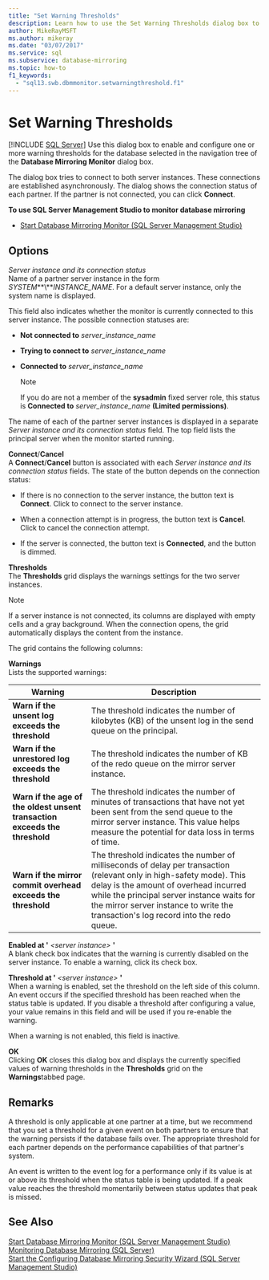 ```yaml
---
title: "Set Warning Thresholds"
description: Learn how to use the Set Warning Thresholds dialog box to enable and configure warning thresholds for selected mirrored databases in SQL Server.
author: MikeRayMSFT
ms.author: mikeray
ms.date: "03/07/2017"
ms.service: sql
ms.subservice: database-mirroring
ms.topic: how-to
f1_keywords:
  - "sql13.swb.dbmmonitor.setwarningthreshold.f1"
---
```

# Set Warning Thresholds
 [!INCLUDE [SQL Server](../../includes/applies-to-version/sqlserver.md)]
  Use this dialog box to enable and configure one or more warning thresholds for the database selected in the navigation tree of the **Database Mirroring Monitor** dialog box.  
  
 The dialog box tries to connect to both server instances. These connections are established asynchronously. The dialog shows the connection status of each partner. If the partner is not connected, you can click **Connect**.  
  
 **To use SQL Server Management Studio to monitor database mirroring**  
  
-   [Start Database Mirroring Monitor &#40;SQL Server Management Studio&#41;](../../database-engine/database-mirroring/start-database-mirroring-monitor-sql-server-management-studio.md)  
  
## Options  
 *Server instance and its connection status*  
 Name of a partner server instance in the form *SYSTEM***\\***INSTANCE_NAME*. For a default server instance, only the system name is displayed.  
  
 This field also indicates whether the monitor is currently connected to this server instance. The possible connection statuses are:  
  
-   **Not connected to**  *server_instance_name*  
  
-   **Trying to connect to**  *server_instance_name*  
  
-   **Connected to**  *server_instance_name*  
  
    > [!NOTE]  
    >  If you do are not a member of the **sysadmin** fixed server role, this status is **Connected to** *server_instance_name* **(Limited permissions)**.  
  
 The name of each of the partner server instances is displayed in a separate *Server instance and its connection status* field. The top field lists the principal server when the monitor started running.  
  
 **Connect**/**Cancel**  
 A **Connect**/**Cancel** button is associated with each *Server instance and its connection status* fields. The state of the button depends on the connection status:  
  
-   If there is no connection to the server instance, the button text is **Connect**. Click to connect to the server instance.  
  
-   When a connection attempt is in progress, the button text is **Cancel**. Click to cancel the connection attempt.  
  
-   If the server is connected, the button text is **Connected**, and the button is dimmed.  
  
 **Thresholds**  
 The **Thresholds** grid displays the warnings settings for the two server instances.  
  
> [!NOTE]  
>  If a server instance is not connected, its columns are displayed with empty cells and a gray background. When the connection opens, the grid automatically displays the content from the instance.  
  
 The grid contains the following columns:  
  
 **Warnings**  
 Lists the supported warnings:  
  
|Warning|Description|  
|-------------|-----------------|  
|**Warn if the unsent log exceeds the threshold**|The threshold indicates the number of kilobytes (KB) of the unsent log in the send queue on the principal.|  
|**Warn if the unrestored log exceeds the threshold**|The threshold indicates the number of KB of the redo queue on the mirror server instance.|  
|**Warn if the age of the oldest unsent transaction exceeds the threshold**|The threshold indicates the number of minutes of transactions that have not yet been sent from the send queue to the mirror server instance. This value helps measure the potential for data loss in terms of time.|  
|**Warn if the mirror commit overhead exceeds the threshold**|The threshold indicates the number of milliseconds of delay per transaction (relevant only in high-safety mode). This delay is the amount of overhead incurred while the principal server instance waits for the mirror server instance to write the transaction's log record into the redo queue.|  
  
 **Enabled at '** *\<server instance>* **'**  
 A blank check box indicates that the warning is currently disabled on the server instance. To enable a warning, click its check box.  
  
 **Threshold at '** *\<server instance>* **'**  
 When a warning is enabled, set the threshold on the left side of this column. An event occurs if the specified threshold has been reached when the status table is updated. If you disable a threshold after configuring a value, your value remains in this field and will be used if you re-enable the warning.  
  
 When a warning is not enabled, this field is inactive.  
  
 **OK**  
 Clicking **OK** closes this dialog box and displays the currently specified values of warning thresholds in the **Thresholds** grid on the **Warnings**tabbed page.  
  
## Remarks  
 A threshold is only applicable at one partner at a time, but we recommend that you set a threshold for a given event on both partners to ensure that the warning persists if the database fails over. The appropriate threshold for each partner depends on the performance capabilities of that partner's system.  
  
 An event is written to the event log for a performance only if its value is at or above its threshold when the status table is being updated. If a peak value reaches the threshold momentarily between status updates that peak is missed.  
  
## See Also  
 [Start Database Mirroring Monitor &#40;SQL Server Management Studio&#41;](../../database-engine/database-mirroring/start-database-mirroring-monitor-sql-server-management-studio.md)   
 [Monitoring Database Mirroring &#40;SQL Server&#41;](../../database-engine/database-mirroring/monitoring-database-mirroring-sql-server.md)   
 [Start the Configuring Database Mirroring Security Wizard &#40;SQL Server Management Studio&#41;](../../database-engine/database-mirroring/start-the-configuring-database-mirroring-security-wizard.md)  
  
  
